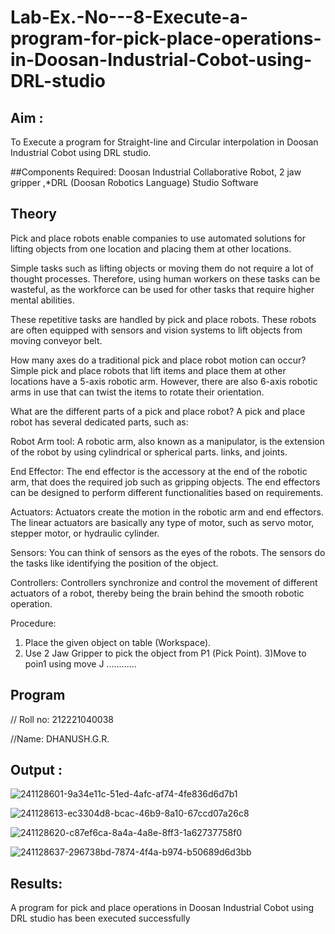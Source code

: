 # Lab-Ex.-No---8-Execute-a-program-for-pick-place-operations-in-Doosan-Industrial-Cobot-using-DRL-studio
## Aim :
To Execute a program for Straight-line and Circular interpolation in Doosan Industrial Cobot using DRL studio.

##Components Required: Doosan Industrial Collaborative Robot, 2 jaw gripper ,*DRL (Doosan Robotics Language) Studio Software


## Theory 
Pick and place robots enable companies to use automated solutions for lifting objects from one location and placing them at other locations.

Simple tasks such as lifting objects or moving them do not require a lot of thought processes. Therefore, using human workers on these tasks can be wasteful, as the workforce can be used for other tasks that require higher mental abilities.

These repetitive tasks are handled by pick and place robots. These robots are often equipped with sensors and vision systems to lift objects from moving conveyor belt.

How many axes do a traditional pick and place robot motion can occur?
Simple pick and place robots that lift items and place them at other locations have a 5-axis robotic arm. However, there are also 6-axis robotic arms in use that can twist the items to rotate their orientation.

What are the different parts of a pick and place robot?
A pick and place robot has several dedicated parts, such as:

Robot Arm tool: A robotic arm, also known as a manipulator, is the extension of the robot by using cylindrical or spherical parts. links, and joints.

End Effector: The end effector is the accessory at the end of the robotic arm, that does the required job such as gripping objects. The end effectors can be designed to perform different functionalities based on requirements.

Actuators: Actuators create the motion in the robotic arm and end effectors. The linear actuators are basically any type of motor, such as servo motor, stepper motor, or hydraulic cylinder.

Sensors: You can think of sensors as the eyes of the robots. The sensors do the tasks like identifying the position of the object.

Controllers: Controllers synchronize and control the movement of different actuators of a robot, thereby being the brain behind the smooth robotic operation.



Procedure:


1) Place the given object on table (Workspace).
2) Use 2 Jaw Gripper to pick the object from P1 (Pick Point). 
3)Move to poin1 using move J
............


## Program 
// Roll no: 212221040038

//Name: DHANUSH.G.R.

## Output : 


![241128601-9a34e11c-51ed-4afc-af74-4fe836d6d7b1](https://github.com/Georgepaultony/Lab-Ex.-No---8-Execute-a-program-for-pick-place-operations-in-Doosan-Industrial-Cobot-using-DRL-st/assets/120088748/88e4a69b-93e6-44a9-983a-3100dfb097b1)





![241128613-ec3304d8-bcac-46b9-8a10-67ccd07a26c8](https://github.com/Georgepaultony/Lab-Ex.-No---8-Execute-a-program-for-pick-place-operations-in-Doosan-Industrial-Cobot-using-DRL-st/assets/120088748/7d8fd88b-4c79-4e31-99c0-52f00abcbdef)




![241128620-c87ef6ca-8a4a-4a8e-8ff3-1a62737758f0](https://github.com/Georgepaultony/Lab-Ex.-No---8-Execute-a-program-for-pick-place-operations-in-Doosan-Industrial-Cobot-using-DRL-st/assets/120088748/1c1bd3a2-1d6b-4288-80e6-bb70be51ed3c)

![241128637-296738bd-7874-4f4a-b974-b50689d6d3bb](https://github.com/Georgepaultony/Lab-Ex.-No---8-Execute-a-program-for-pick-place-operations-in-Doosan-Industrial-Cobot-using-DRL-st/assets/120088748/478a4983-cf38-48ab-9309-c4dcf499f3da)








## Results: 


 A program for pick and place operations in Doosan Industrial Cobot using DRL studio has been executed successfully


